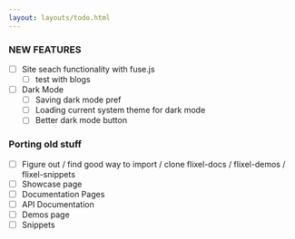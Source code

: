 ```yaml
---
layout: layouts/todo.html
---
```


### NEW FEATURES
- [ ] Site seach functionality with fuse.js
    - [ ] test with blogs
- [ ] Dark Mode
    - [ ] Saving dark mode pref
    - [ ] Loading current system theme for dark mode
    - [ ] Better dark mode button
 
### Porting old stuff
- [ ] Figure out / find good way to import / clone flixel-docs / flixel-demos / flixel-snippets 
- [ ] Showcase page
- [ ] Documentation Pages
- [ ] API Documentation
- [ ] Demos page
- [ ] Snippets